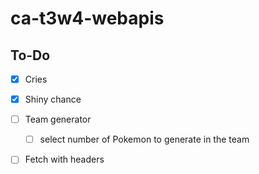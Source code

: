 # ca-t3w4-webapis

<!-- What is this project -->


<!-- What does this project use -->


<!-- Screenshots and/or deployment URL -->



## To-Do 


- [x] Cries
- [x] Shiny chance
- [ ] Team generator
	- [ ] select number of Pokemon to generate in the team 

- [ ] Fetch with headers 



